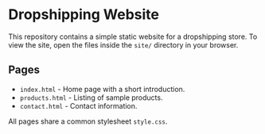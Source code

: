 # Dropshipping Website

This repository contains a simple static website for a dropshipping store. To view the site, open the files inside the `site/` directory in your browser.

## Pages

- `index.html` - Home page with a short introduction.
- `products.html` - Listing of sample products.
- `contact.html` - Contact information.

All pages share a common stylesheet `style.css`.
